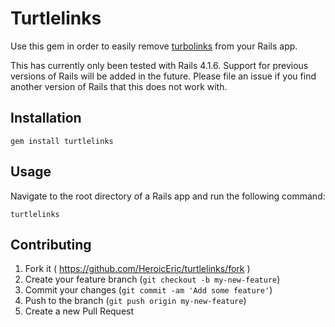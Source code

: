# Turtlelinks

Use this gem in order to easily remove [turbolinks](turbolinks) from your Rails
app.

This has currently only been tested with Rails 4.1.6. Support for previous
versions of Rails will be added in the future. Please file an issue if you find
another version of Rails that this does not work with.

## Installation

```no-highlight
gem install turtlelinks
```

## Usage

Navigate to the root directory of a Rails app and run the following command:

```no-highlight
turtlelinks
```

## Contributing

1. Fork it ( https://github.com/HeroicEric/turtlelinks/fork )
2. Create your feature branch (`git checkout -b my-new-feature`)
3. Commit your changes (`git commit -am 'Add some feature'`)
4. Push to the branch (`git push origin my-new-feature`)
5. Create a new Pull Request

[turbolinks]: https://github.com/rails/turbolinks
